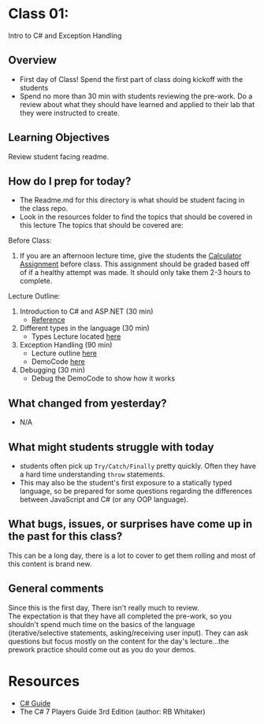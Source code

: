 # Class 01:

Intro to C# and Exception Handling

## Overview 
* First day of Class! Spend the first part of class doing kickoff with the students
* Spend no more than 30 min with students reviewing the pre-work. Do a review about what they should have learned and applied to their lab that they were instructed to create. 
 
## Learning Objectives
Review student facing readme.

## How do I prep for today?
- The Readme.md for this directory is what should be student facing in the class repo.
- Look in the resources folder to find the topics that should be covered in this lecture The topics that should be covered are:

Before Class:
1. If you are an afternoon lecture time, give the students the [Calculator Assignment](Calculator.md) before class. This assignment should
be graded based off of if a healthy attempt was made. It should only take them 2-3 hours to complete. 

Lecture Outline:

1. Introduction to C# and ASP.NET (30 min)
	- [Reference](https://docs.microsoft.com/en-us/dotnet/csharp/getting-started/introduction-to-the-csharp-language-and-the-net-framework)
2. Different types in the language (30 min)
	- Types Lecture located [here]("../Resources/Types.md")
3. Exception Handling (90 min) 
	- Lecture outline [here]("../Resources/ExceptionHandling.md")
	- DemoCode [here](../DemoCode/ExceptionExample)
4. Debugging (30 min)
	- Debug the DemoCode to show how it works
 
## What changed from yesterday? 
- N/A

## What might students struggle with today
- students often pick up `Try/Catch/Finally` pretty quickly. Often they have a hard time understanding `throw` statements.
- This may also be the student's first exposure to a statically typed language, so be prepared for some questions regarding the differences
between JavaScript and C# (or any OOP language).

## What bugs, issues, or surprises have come up in the past for this class?
This can be a long day, there is a lot to cover to get them rolling and most of this content is brand new. 

## General comments
Since this is the first day, There isn't really much to review. <br />
The expectation is that they have all completed the pre-work, so you shouldn't spend much time on the 
basics of the language (iterative/selective statements, asking/receiving user input). They can ask questions
but focus mostly on the content for the day's lecture...the prework practice should come out as you do your demos. 

# Resources

- [C# Guide](https://docs.microsoft.com/en-us/dotnet/csharp/index)
- The C# 7 Players Guide 3rd Edition (author: RB Whitaker)